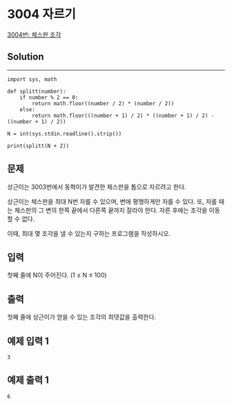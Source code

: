 # 3004 자르기

[3004번: 체스판 조각](https://www.acmicpc.net/problem/3004)

## Solution

---

    import sys, math
    
    def splitt(number):
        if number % 2 == 0:
            return math.floor((number / 2) * (number / 2))
        else:
            return math.floor(((number + 1) / 2) * ((number + 1) / 2) - ((number + 1) / 2))
    
    N = int(sys.stdin.readline().strip())
    
    print(splitt(N + 2))

## 문제

상근이는 3003번에서 동혁이가 발견한 체스판을 톱으로 자르려고 한다.

상근이는 체스판을 최대 N번 자를 수 있으며, 변에 평행하게만 자를 수 있다. 또, 자를 때는 체스판의 그 변의 한쪽 끝에서 다른쪽 끝까지 잘라야 한다. 자른 후에는 조각을 이동할 수 없다.

이때, 최대 몇 조각을 낼 수 있는지 구하는 프로그램을 작성하시오.

## 입력

첫째 줄에 N이 주어진다. (1 ≤ N ≤ 100)

## 출력

첫째 줄에 상근이가 얻을 수 있는 조각의 최댓값을 출력한다.

## 예제 입력 1

    3

## 예제 출력 1

    6